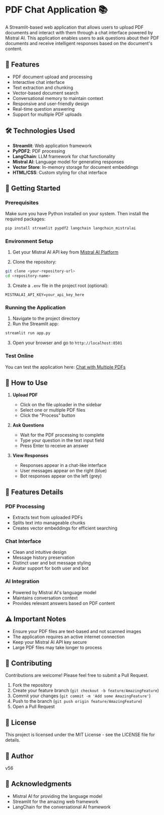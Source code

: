 

# PDF Chat Application 📚

A Streamlit-based web application that allows users to upload PDF documents and interact with them through a chat interface powered by Mistral AI. This application enables users to ask questions about their PDF documents and receive intelligent responses based on the document's content.

## 🌟 Features

- PDF document upload and processing
- Interactive chat interface
- Text extraction and chunking
- Vector-based document search
- Conversational memory to maintain context
- Responsive and user-friendly design
- Real-time question answering
- Support for multiple PDF uploads

## 🛠️ Technologies Used

- **Streamlit**: Web application framework
- **PyPDF2**: PDF processing
- **LangChain**: LLM framework for chat functionality
- **Mistral AI**: Language model for generating responses
- **Vector Store**: In-memory storage for document embeddings
- **HTML/CSS**: Custom styling for chat interface

## 🚀 Getting Started

### Prerequisites

Make sure you have Python installed on your system. Then install the required packages:

```bash
pip install streamlit pypdf2 langchain langchain_mistralai
```

### Environment Setup

1. Get your Mistral AI API key from [Mistral AI Platform](https://mistral.ai)

2. Clone the repository:
```bash
git clone <your-repository-url>
cd <repository-name>
```

3. Create a `.env` file in the project root (optional):
```
MISTRALAI_API_KEY=your_api_key_here
```

### Running the Application

1. Navigate to the project directory
2. Run the Streamlit app:
```bash
streamlit run app.py
```
3. Open your browser and go to `http://localhost:8501`

### **Test Online**

You can test the application here: [Chat with Multiple PDFs](https://chatwithmultiple-pdfs.streamlit.app/)

## 📖 How to Use

1. **Upload PDF**
   - Click on the file uploader in the sidebar
   - Select one or multiple PDF files
   - Click the "Process" button

2. **Ask Questions**
   - Wait for the PDF processing to complete
   - Type your question in the text input field
   - Press Enter to receive an answer

3. **View Responses**
   - Responses appear in a chat-like interface
   - User messages appear on the right (blue)
   - Bot responses appear on the left (grey)

## 🎨 Features Details

### PDF Processing
- Extracts text from uploaded PDFs
- Splits text into manageable chunks
- Creates vector embeddings for efficient searching

### Chat Interface
- Clean and intuitive design
- Message history preservation
- Distinct user and bot message styling
- Avatar support for both user and bot

### AI Integration
- Powered by Mistral AI's language model
- Maintains conversation context
- Provides relevant answers based on PDF content

## ⚠️ Important Notes

- Ensure your PDF files are text-based and not scanned images
- The application requires an active internet connection
- Keep your Mistral AI API key secure
- Large PDF files may take longer to process

## 🤝 Contributing

Contributions are welcome! Please feel free to submit a Pull Request.

1. Fork the repository
2. Create your feature branch (`git checkout -b feature/AmazingFeature`)
3. Commit your changes (`git commit -m 'Add some AmazingFeature'`)
4. Push to the branch (`git push origin feature/AmazingFeature`)
5. Open a Pull Request

## 📝 License

This project is licensed under the MIT License - see the LICENSE file for details.

## 👤 Author

v56

## 🙏 Acknowledgments

- Mistral AI for providing the language model
- Streamlit for the amazing web framework
- LangChain for the conversational AI framework


